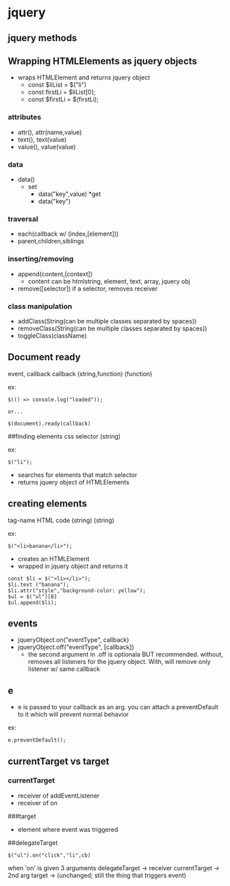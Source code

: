 # jquery 

## jquery methods 

## Wrapping HTMLElements as jquery objects 
* wraps HTMLElement and returns jquery object 
    * const $liList = $("li")
    * const firstLi = $liList[0];
    * const $firstLi = $(firstLi);

### attributes 
* attr(), attr(name,value)
* text(), text(value)
* value(), value(value)

### data 
* data()
    * set
        * data("key",value)
    *get 
        * data("key")

### traversal
* each(callback w/ (index,[element]))
* parent,children,siblings

### inserting/removing 
* append(content,[context])
    * content can be htmlstring, element, text, array, jquery obj
* remove([selector]) if a selector, removes receiver 

### class manipulation
* addClass(String(can be multiple classes separated by spaces))
* removeClass(String(can be multiple classes separated by spaces))
* toggleClass(className)

## Document ready

 event, callback    callback
(string,function)  (function)

ex:
```
$(() => console.log("loaded"));

or...

$(document).ready(callback)
```

##finding elements 
css
selector
(string)

ex:
```
$("li");
```
*   searches for elements that match selector
*   returns jquery object of HTMLElements

##  creating elements 
tag-name  HTML code 
(string)  (string)

ex:
```
$("<li>banana</li>");
```
* creates an HTMLElement
* wrapped in jquery object and returns it 

```
const $li = $("<li></li>");
$li.text ("banana");
$li.attr("style","background-color: yellow");
$ul = $("ul")[0]
$ul.append($li);

```

## events 

* jqueryObject.on("eventType", callback)
* jqueryObject.off("eventType", [callback])
    * the second argument in .off is optionala BUT recommended. without, removes all listeners for the jquery object. With, will remove only listener w/ same callback

## e
* e is passed to your callback as an arg. you can attach a preventDefault to it which will prevent normal behavior

ex:
```
e.preventDefault();
```
## currentTarget vs target 

### currentTarget 
* receiver of addEventListener
* receiver of on 

###target 
* element where event was triggered 

##delegateTarget 
```
$("ul").on("click","li",cb) 
```

when 'on' is given 3 arguments 
delegateTarget -> receiver 
currentTarget -> 2nd arg 
target -> (unchanged; still the thing that triggers event)